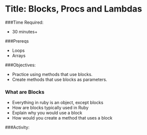 # Title: Blocks, Procs and Lambdas

###Time Required:
- 30 minutes+

###Prereqs
- Loops
- Arrays

###Objectives:
- Practice using methods that use blocks.
- Create methods that use blocks as parameters.

### What are Blocks
- Everything in ruby is an object, except blocks
- How are blocks typically used in Ruby
- Explain why you would use a block
- How would you create a method that uses a block

###Activity:
